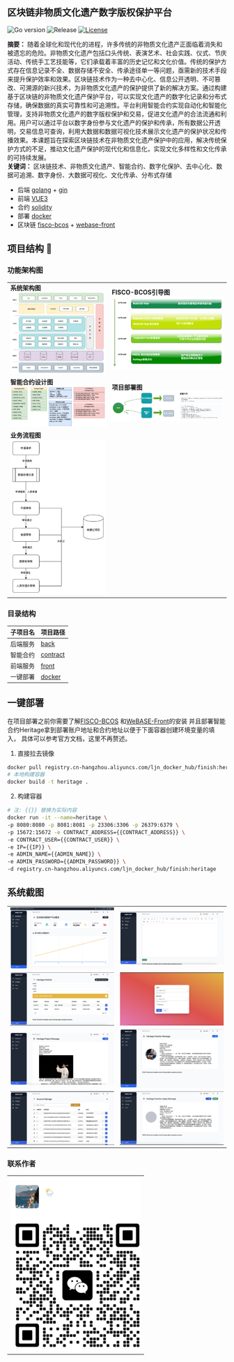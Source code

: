 ## 区块链非物质文化遗产数字版权保护平台
<div>

![Go version](https://img.shields.io/badge/go-%3E%3Dv1.22-9cf)
![Release](https://img.shields.io/badge/release-1.0.0-green.svg)
[![License](https://img.shields.io/badge/license-MIT-blue.svg)](LICENSE)
</div>

<p><b>摘要：</b>
随着全球化和现代化的进程，许多传统的非物质文化遗产正面临着消失和被遗忘的危险。非物质文化遗产包括口头传统、表演艺术、社会实践、仪式、节庆活动、传统手工艺技能等，它们承载着丰富的历史记忆和文化价值。传统的保护方式存在信息记录不全、数据存储不安全、传承途径单一等问题，亟需新的技术手段来提升保护效率和效果。区块链技术作为一种去中心化、信息公开透明、不可篡改、可溯源的新兴技术，为非物质文化遗产的保护提供了新的解决方案。通过构建基于区块链的非物质文化遗产保护平台，可以实现文化遗产的数字化记录和分布式存储，确保数据的真实可靠性和可追溯性。平台利用智能合约实现自动化和智能化管理，支持非物质文化遗产的数字版权保护和交易，促进文化遗产的合法流通和利用。用户可以通过平台以数字身份参与文化遗产的保护和传承，所有数据公开透明，交易信息可查询，利用大数据和数据可视化技术展示文化遗产的保护状况和传播效果。本课题旨在探索区块链技术在非物质文化遗产保护中的应用，解决传统保护方式的不足，推动文化遗产保护的现代化和信息化，实现文化多样性和文化传承的可持续发展。<br>
<b>关键词：</b>
区块链技术、非物质文化遗产、智能合约、数字化保护、去中心化、数据可追溯、数字身份、大数据可视化、文化传承、分布式存储
</p>

- 后端 [golang](https://go.dev/) + [gin](https://gin-gonic.com/zh-cn/)
- 前端 [VUE3](https://vuejs.org/)
- 合约 [solidity](https://docs.soliditylang.org/zh/latest/)
- 部署 [docker](https://www.docker.com/)
- 区块链 [fisco-bcos](https://fisco-bcos-documentation.readthedocs.io/zh-cn/latest/docs/installation.html) + [webase-front](https://webasedoc.readthedocs.io/zh-cn/latest/docs/WeBASE-Install/developer.html)


## 项目结构 🧐

### 功能架构图
<table>
    <tr>
        <td><b>系统架构图</b><img src="static/system.png" style="width: auto;height: auto;"/></td>
        <td><b>FISCO-BCOS引导图</b><img src="static/img.png" style="width: auto;height: auto;"/></td>
    </tr>
    <tr>
        <td><b>智能合约设计图</b><img src="static/contract.png" style="width: auto;height: auto;"/></td>
        <td><b>项目部署图</b><img src="static/deploy.png" style="width: auto;height: auto;"/></td>
    </tr>
    <tr>
        <td><b>业务流程图</b><img src="static/sss.png" style="width: auto;height: auto;"/></td>
    </tr>
</table>

### 目录结构

| 子项目名 | 项目路径                                |
|------|-------------------------------------|
| 后端服务 | [back](./back)         |
| 智能合约 | [contract](./contract) |
| 前端服务 | [front](./front)       |
| 一键部署 | [docker](./docker/) |

## 一键部署
在项目部署之前你需要了解[FISCO-BCOS](https://fisco-bcos-documentation.readthedocs.io/zh-cn/latest/docs/installation.html)
和[WeBASE-Front](https://webasedoc.readthedocs.io/zh-cn/latest/docs/WeBASE-Install/developer.html)的安装
并且部署智能合约Heritage拿到部署账户地址和合约地址以便于下面容器创建环境变量的填入，
具体可以参考官方文档，这里不再赘述。
1. 直接拉去镜像
```bash
docker pull registry.cn-hangzhou.aliyuncs.com/ljn_docker_hub/finish:heritage
# 本地构建容器
docker build -t heritage .
```
2. 构建容器
```bash
# 注: {{}} 替换为实际内容
docker run -it --name=heritage \
-p 8080:8080 -p 8081:8081 -p 23306:3306 -p 26379:6379 \
-p 15672:15672 -e CONTRACT_ADDRESS={{CONTRACT_ADDRESS}} \
-e CONTRACT_USER={{CONTRACT_USER}} \
-e IP={{IP}} \
-e ADMIN_NAME={{ADMIN_NAME}} \
-e ADMIN_PASSWORD={{ADMIN_PASSWORD}} \
-d registry.cn-hangzhou.aliyuncs.com/ljn_docker_hub/finish:heritage 
```
## 系统截图
<table>
    <tr>
        <td><img src="static/one.png"/></td>
        <td><img src="static/two.png"/></td>
    </tr>
    <tr>
        <td><img src="static/three.png"/></td>
        <td><img src="static/four.png"/></td>
    </tr>
    <tr>
        <td><img src="static/five.png"/></td>
        <td><img src="static/six.png"/></td>
    </tr>
    <tr>
        <td><img src="static/seven.png"/></td>
        <td><img src="static/eight.png"/></td>
    </tr>
</table>

### 联系作者
<table>
    <tr>
        <td><img src="static/image.png" style="width: 300px;height: 400px;"/></td>
    </tr>
</table>
